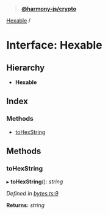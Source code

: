 > **[@harmony-js/crypto](../README.md)**

[Hexable](hexable.md) /

# Interface: Hexable

## Hierarchy

* **Hexable**

## Index

### Methods

* [toHexString](hexable.md#tohexstring)

## Methods

###  toHexString

▸ **toHexString**(): *string*

*Defined in [bytes.ts:9](https://github.com/FireStack-Lab/Harmony-sdk-core/blob/c727071/packages/harmony-crypto/src/bytes.ts#L9)*

**Returns:** *string*